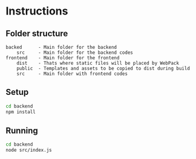 # Instructions

## Folder structure

```
backed      - Main folder for the backend
    src     - Main folder for the backend codes
frontend    - Main folder for the frontend
    dist    - Thats where static files will be placed by WebPack
    public  - Templates and assets to be copied to dist during build
    src     - Main folder with frontend codes
```

## Setup

```sh
cd backend
npm install
```

## Running

```sh
cd backend
node src/index.js
```